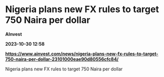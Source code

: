 # Nigeria plans new FX rules to target 750 Naira per dollar
**AInvest**

**2023-10-30 12:58**

**https://www.ainvest.com/news/nigeria-plans-new-fx-rules-to-target-750-naira-per-dollar-23101000eae90d80556cfc84/**

Nigeria plans new FX rules to target 750 Naira per dollar